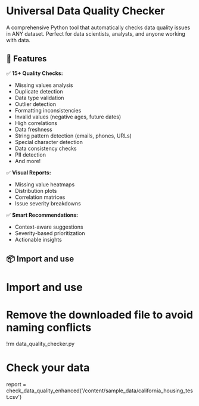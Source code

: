 # Universal Data Quality Checker

A comprehensive Python tool that automatically checks data quality issues in ANY dataset. Perfect for data scientists, analysts, and anyone working with data.

## 🚀 Features

✅ **15+ Quality Checks:**
- Missing values analysis
- Duplicate detection
- Data type validation
- Outlier detection
- Formatting inconsistencies
- Invalid values (negative ages, future dates)
- High correlations
- Data freshness
- String pattern detection (emails, phones, URLs)
- Special character detection
- Data consistency checks
- PII detection
- And more!

✅ **Visual Reports:**
- Missing value heatmaps
- Distribution plots
- Correlation matrices
- Issue severity breakdowns

✅ **Smart Recommendations:**
- Context-aware suggestions
- Severity-based prioritization
- Actionable insights

## 📦 Import and use 


# Import and use
# Remove the downloaded file to avoid naming conflicts
!rm data_quality_checker.py

# Check your data
report = check_data_quality_enhanced('/content/sample_data/california_housing_test.csv')
